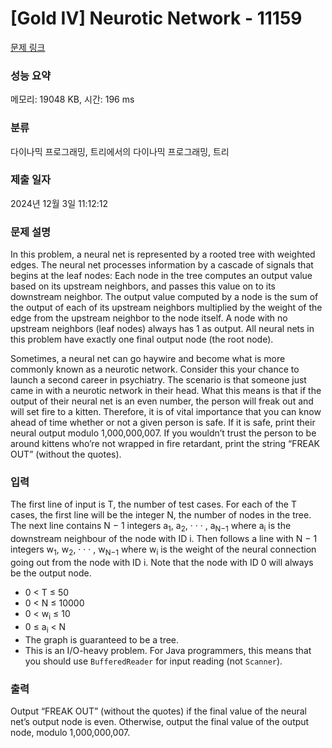 # [Gold IV] Neurotic Network - 11159 

[문제 링크](https://www.acmicpc.net/problem/11159) 

### 성능 요약

메모리: 19048 KB, 시간: 196 ms

### 분류

다이나믹 프로그래밍, 트리에서의 다이나믹 프로그래밍, 트리

### 제출 일자

2024년 12월 3일 11:12:12

### 문제 설명

<p>In this problem, a neural net is represented by a rooted tree with weighted edges. The neural net processes information by a cascade of signals that begins at the leaf nodes: Each node in the tree computes an output value based on its upstream neighbors, and passes this value on to its downstream neighbor. The output value computed by a node is the sum of the output of each of its upstream neighbors multiplied by the weight of the edge from the upstream neighbor to the node itself. A node with no upstream neighbors (leaf nodes) always has 1 as output. All neural nets in this problem have exactly one final output node (the root node).</p>

<p>Sometimes, a neural net can go haywire and become what is more commonly known as a neurotic network. Consider this your chance to launch a second career in psychiatry. The scenario is that someone just came in with a neurotic network in their head. What this means is that if the output of their neural net is an even number, the person will freak out and will set fire to a kitten. Therefore, it is of vital importance that you can know ahead of time whether or not a given person is safe. If it is safe, print their neural output modulo 1,000,000,007. If you wouldn’t trust the person to be around kittens who’re not wrapped in fire retardant, print the string “FREAK OUT” (without the quotes).</p>

### 입력 

 <p>The first line of input is T, the number of test cases. For each of the T cases, the first line will be the integer N, the number of nodes in the tree. The next line contains N − 1 integers a<sub>1</sub>, a<sub>2</sub>, · · · , a<sub>N−1</sub> where a<sub>i</sub> is the downstream neighbour of the node with ID i. Then follows a line with N − 1 integers w<sub>1</sub>, w<sub>2</sub>, · · · , w<sub>N−1</sub> where w<sub>i</sub> is the weight of the neural connection going out from the node with ID i. Note that the node with ID 0 will always be the output node.</p>

<ul>
	<li>0 < T ≤ 50</li>
	<li>0 < N ≤ 10000</li>
	<li>0 < w<sub>i</sub> ≤ 10</li>
	<li>0 ≤ a<sub>i</sub> < N</li>
	<li>The graph is guaranteed to be a tree.</li>
	<li>This is an I/O-heavy problem. For Java programmers, this means that you should use <code>BufferedReader</code> for input reading (not <code>Scanner</code>).</li>
</ul>

### 출력 

 <p>Output “FREAK OUT” (without the quotes) if the final value of the neural net’s output node is even. Otherwise, output the final value of the output node, modulo 1,000,000,007.</p>

